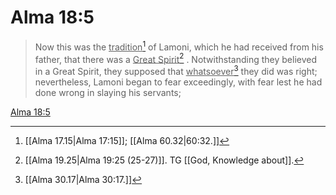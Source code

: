 # Alma 18:5

> Now this was the <u>tradition</u>[^a] of Lamoni, which he had received from his father, that there was a <u>Great Spirit</u>[^b] . Notwithstanding they believed in a Great Spirit, they supposed that <u>whatsoever</u>[^c] they did was right; nevertheless, Lamoni began to fear exceedingly, with fear lest he had done wrong in slaying his servants;

[Alma 18:5](https://www.churchofjesuschrist.org/study/scriptures/bofm/alma/18?lang=eng&id=p5#p5)


[^a]: [[Alma 17.15|Alma 17:15]]; [[Alma 60.32|60:32.]]
[^b]: [[Alma 19.25|Alma 19:25 (25-27)]]. TG [[God, Knowledge about]].
[^c]: [[Alma 30.17|Alma 30:17.]]
